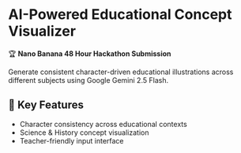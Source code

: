 # AI-Powered Educational Concept Visualizer
🏆 **Nano Banana 48 Hour Hackathon Submission** 

Generate consistent character-driven educational illustrations across different subjects using Google Gemini 2.5 Flash.

## 🎯 Key Features
- Character consistency across educational contexts
- Science & History concept visualization  
- Teacher-friendly input interface
